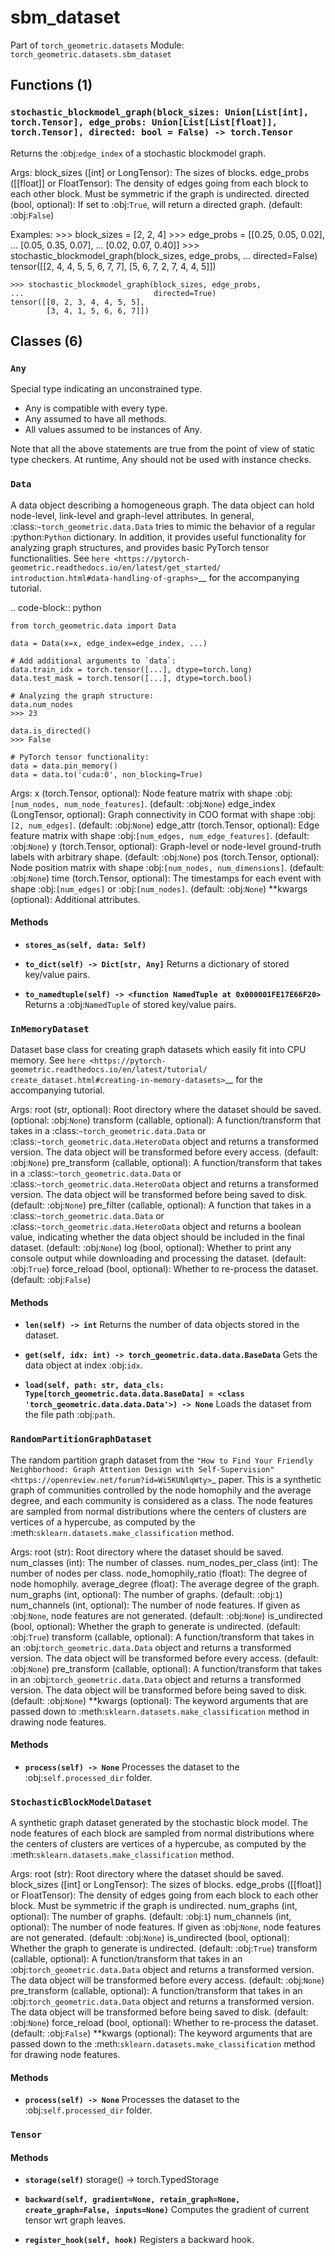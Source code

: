 # sbm_dataset

Part of `torch_geometric.datasets`
Module: `torch_geometric.datasets.sbm_dataset`

## Functions (1)

### `stochastic_blockmodel_graph(block_sizes: Union[List[int], torch.Tensor], edge_probs: Union[List[List[float]], torch.Tensor], directed: bool = False) -> torch.Tensor`

Returns the :obj:`edge_index` of a stochastic blockmodel graph.

Args:
    block_sizes ([int] or LongTensor): The sizes of blocks.
    edge_probs ([[float]] or FloatTensor): The density of edges going
        from each block to each other block. Must be symmetric if the
        graph is undirected.
    directed (bool, optional): If set to :obj:`True`, will return a
        directed graph. (default: :obj:`False`)

Examples:
    >>> block_sizes = [2, 2, 4]
    >>> edge_probs = [[0.25, 0.05, 0.02],
    ...               [0.05, 0.35, 0.07],
    ...               [0.02, 0.07, 0.40]]
    >>> stochastic_blockmodel_graph(block_sizes, edge_probs,
    ...                             directed=False)
    tensor([[2, 4, 4, 5, 5, 6, 7, 7],
            [5, 6, 7, 2, 7, 4, 4, 5]])

    >>> stochastic_blockmodel_graph(block_sizes, edge_probs,
    ...                             directed=True)
    tensor([[0, 2, 3, 4, 4, 5, 5],
            [3, 4, 1, 5, 6, 6, 7]])

## Classes (6)

### `Any`

Special type indicating an unconstrained type.

- Any is compatible with every type.
- Any assumed to have all methods.
- All values assumed to be instances of Any.

Note that all the above statements are true from the point of view of
static type checkers. At runtime, Any should not be used with instance
checks.

### `Data`

A data object describing a homogeneous graph.
The data object can hold node-level, link-level and graph-level attributes.
In general, :class:`~torch_geometric.data.Data` tries to mimic the
behavior of a regular :python:`Python` dictionary.
In addition, it provides useful functionality for analyzing graph
structures, and provides basic PyTorch tensor functionalities.
See `here <https://pytorch-geometric.readthedocs.io/en/latest/get_started/
introduction.html#data-handling-of-graphs>`__ for the accompanying
tutorial.

.. code-block:: python

    from torch_geometric.data import Data

    data = Data(x=x, edge_index=edge_index, ...)

    # Add additional arguments to `data`:
    data.train_idx = torch.tensor([...], dtype=torch.long)
    data.test_mask = torch.tensor([...], dtype=torch.bool)

    # Analyzing the graph structure:
    data.num_nodes
    >>> 23

    data.is_directed()
    >>> False

    # PyTorch tensor functionality:
    data = data.pin_memory()
    data = data.to('cuda:0', non_blocking=True)

Args:
    x (torch.Tensor, optional): Node feature matrix with shape
        :obj:`[num_nodes, num_node_features]`. (default: :obj:`None`)
    edge_index (LongTensor, optional): Graph connectivity in COO format
        with shape :obj:`[2, num_edges]`. (default: :obj:`None`)
    edge_attr (torch.Tensor, optional): Edge feature matrix with shape
        :obj:`[num_edges, num_edge_features]`. (default: :obj:`None`)
    y (torch.Tensor, optional): Graph-level or node-level ground-truth
        labels with arbitrary shape. (default: :obj:`None`)
    pos (torch.Tensor, optional): Node position matrix with shape
        :obj:`[num_nodes, num_dimensions]`. (default: :obj:`None`)
    time (torch.Tensor, optional): The timestamps for each event with shape
        :obj:`[num_edges]` or :obj:`[num_nodes]`. (default: :obj:`None`)
    **kwargs (optional): Additional attributes.

#### Methods

- **`stores_as(self, data: Self)`**

- **`to_dict(self) -> Dict[str, Any]`**
  Returns a dictionary of stored key/value pairs.

- **`to_namedtuple(self) -> <function NamedTuple at 0x000001FE17E66F20>`**
  Returns a :obj:`NamedTuple` of stored key/value pairs.

### `InMemoryDataset`

Dataset base class for creating graph datasets which easily fit
into CPU memory.
See `here <https://pytorch-geometric.readthedocs.io/en/latest/tutorial/
create_dataset.html#creating-in-memory-datasets>`__ for the accompanying
tutorial.

Args:
    root (str, optional): Root directory where the dataset should be saved.
        (optional: :obj:`None`)
    transform (callable, optional): A function/transform that takes in a
        :class:`~torch_geometric.data.Data` or
        :class:`~torch_geometric.data.HeteroData` object and returns a
        transformed version.
        The data object will be transformed before every access.
        (default: :obj:`None`)
    pre_transform (callable, optional): A function/transform that takes in
        a :class:`~torch_geometric.data.Data` or
        :class:`~torch_geometric.data.HeteroData` object and returns a
        transformed version.
        The data object will be transformed before being saved to disk.
        (default: :obj:`None`)
    pre_filter (callable, optional): A function that takes in a
        :class:`~torch_geometric.data.Data` or
        :class:`~torch_geometric.data.HeteroData` object and returns a
        boolean value, indicating whether the data object should be
        included in the final dataset. (default: :obj:`None`)
    log (bool, optional): Whether to print any console output while
        downloading and processing the dataset. (default: :obj:`True`)
    force_reload (bool, optional): Whether to re-process the dataset.
        (default: :obj:`False`)

#### Methods

- **`len(self) -> int`**
  Returns the number of data objects stored in the dataset.

- **`get(self, idx: int) -> torch_geometric.data.data.BaseData`**
  Gets the data object at index :obj:`idx`.

- **`load(self, path: str, data_cls: Type[torch_geometric.data.data.BaseData] = <class 'torch_geometric.data.data.Data'>) -> None`**
  Loads the dataset from the file path :obj:`path`.

### `RandomPartitionGraphDataset`

The random partition graph dataset from the `"How to Find Your
Friendly Neighborhood: Graph Attention Design with Self-Supervision"
<https://openreview.net/forum?id=Wi5KUNlqWty>`_ paper.
This is a synthetic graph of communities controlled by the node homophily
and the average degree, and each community is considered as a class.
The node features are sampled from normal distributions where the centers
of clusters are vertices of a hypercube, as computed by the
:meth:`sklearn.datasets.make_classification` method.

Args:
    root (str): Root directory where the dataset should be saved.
    num_classes (int): The number of classes.
    num_nodes_per_class (int): The number of nodes per class.
    node_homophily_ratio (float): The degree of node homophily.
    average_degree (float): The average degree of the graph.
    num_graphs (int, optional): The number of graphs. (default: :obj:`1`)
    num_channels (int, optional): The number of node features. If given
        as :obj:`None`, node features are not generated.
        (default: :obj:`None`)
    is_undirected (bool, optional): Whether the graph to generate is
        undirected. (default: :obj:`True`)
    transform (callable, optional): A function/transform that takes in
        an :obj:`torch_geometric.data.Data` object and returns a
        transformed version. The data object will be transformed before
        every access. (default: :obj:`None`)
    pre_transform (callable, optional): A function/transform that takes
        in an :obj:`torch_geometric.data.Data` object and returns a
        transformed version. The data object will be transformed before
        being saved to disk. (default: :obj:`None`)
    **kwargs (optional): The keyword arguments that are passed down
        to :meth:`sklearn.datasets.make_classification` method in
        drawing node features.

#### Methods

- **`process(self) -> None`**
  Processes the dataset to the :obj:`self.processed_dir` folder.

### `StochasticBlockModelDataset`

A synthetic graph dataset generated by the stochastic block model.
The node features of each block are sampled from normal distributions where
the centers of clusters are vertices of a hypercube, as computed by the
:meth:`sklearn.datasets.make_classification` method.

Args:
    root (str): Root directory where the dataset should be saved.
    block_sizes ([int] or LongTensor): The sizes of blocks.
    edge_probs ([[float]] or FloatTensor): The density of edges going from
        each block to each other block. Must be symmetric if the graph is
        undirected.
    num_graphs (int, optional): The number of graphs. (default: :obj:`1`)
    num_channels (int, optional): The number of node features. If given
        as :obj:`None`, node features are not generated.
        (default: :obj:`None`)
    is_undirected (bool, optional): Whether the graph to generate is
        undirected. (default: :obj:`True`)
    transform (callable, optional): A function/transform that takes in
        an :obj:`torch_geometric.data.Data` object and returns a
        transformed version. The data object will be transformed before
        every access. (default: :obj:`None`)
    pre_transform (callable, optional): A function/transform that takes
        in an :obj:`torch_geometric.data.Data` object and returns a
        transformed version. The data object will be transformed
        before being saved to disk. (default: :obj:`None`)
    force_reload (bool, optional): Whether to re-process the dataset.
        (default: :obj:`False`)
    **kwargs (optional): The keyword arguments that are passed down to the
        :meth:`sklearn.datasets.make_classification` method for drawing
        node features.

#### Methods

- **`process(self) -> None`**
  Processes the dataset to the :obj:`self.processed_dir` folder.

### `Tensor`

#### Methods

- **`storage(self)`**
  storage() -> torch.TypedStorage

- **`backward(self, gradient=None, retain_graph=None, create_graph=False, inputs=None)`**
  Computes the gradient of current tensor wrt graph leaves.

- **`register_hook(self, hook)`**
  Registers a backward hook.
